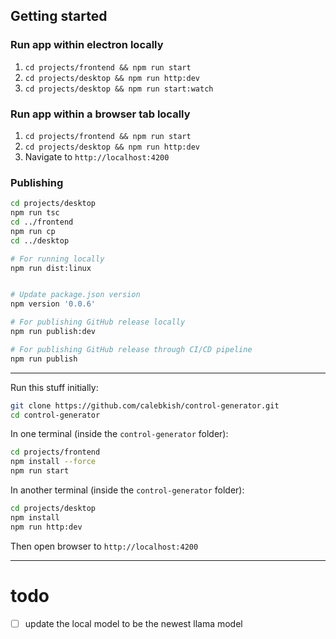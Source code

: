 ## Getting started

### Run app within electron locally

1. `cd projects/frontend && npm run start`
1. `cd projects/desktop && npm run http:dev`
1. `cd projects/desktop && npm run start:watch`

### Run app within a browser tab locally

1. `cd projects/frontend && npm run start`
1. `cd projects/desktop && npm run http:dev`
1. Navigate to `http://localhost:4200`

### Publishing

```sh
cd projects/desktop
npm run tsc
cd ../frontend
npm run cp
cd ../desktop

# For running locally
npm run dist:linux


# Update package.json version
npm version '0.0.6'

# For publishing GitHub release locally
npm run publish:dev

# For publishing GitHub release through CI/CD pipeline
npm run publish
```

--------------------------------------------------------------------------------

Run this stuff initially:
```sh
git clone https://github.com/calebkish/control-generator.git
cd control-generator
```

In one terminal (inside the `control-generator` folder):
```sh
cd projects/frontend
npm install --force
npm run start
```

In another terminal (inside the `control-generator` folder):
```sh
cd projects/desktop
npm install
npm run http:dev
```

Then open browser to `http://localhost:4200`

--------------------------------------------------------------------------------

# todo

- [ ] update the local model to be the newest llama model
